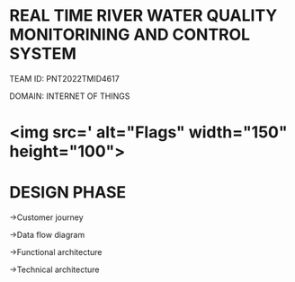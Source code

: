 # REAL TIME RIVER WATER QUALITY MONITORINING AND CONTROL SYSTEM
TEAM ID: PNT2022TMID4617

DOMAIN: INTERNET OF THINGS

# <img src=' alt="Flags" width="150" height="100"></img> 
  







# DESIGN PHASE
->Customer journey

->Data flow diagram

->Functional architecture

->Technical architecture

